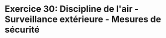 # Exercice 30: Discipline de l'air  -   Surveillance ext&eacute;rieure  -  Mesures de s&eacute;curit&eacute;</h1>
